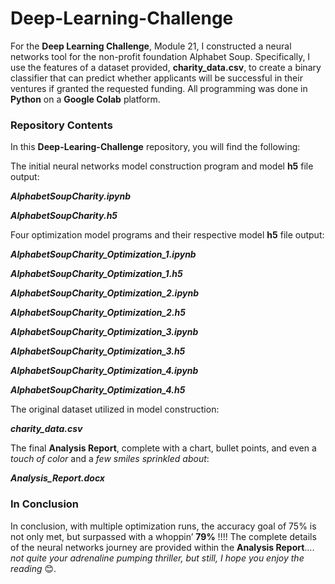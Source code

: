 # Deep-Learning-Challenge
For the **Deep Learning Challenge**, Module 21, I constructed a neural networks tool for the non-profit foundation Alphabet Soup.  Specifically, I use the features of a dataset provided, **charity_data.csv**, to create a binary classifier that can predict whether applicants will be successful in their ventures if granted the requested funding. All programming was done in **Python** on a **Google Colab** platform.

### Repository Contents
In this **Deep-Learing-Challenge** repository, you will find the following:

The initial neural networks model construction program and model **h5** file output:

***AlphabetSoupCharity.ipynb***

***AlphabetSoupCharity.h5***

Four optimization model programs and their respective model **h5** file output:

***AlphabetSoupCharity_Optimization_1.ipynb***

***AlphabetSoupCharity_Optimization_1.h5***


***AlphabetSoupCharity_Optimization_2.ipynb***

***AlphabetSoupCharity_Optimization_2.h5***


***AlphabetSoupCharity_Optimization_3.ipynb***

***AlphabetSoupCharity_Optimization_3.h5***


***AlphabetSoupCharity_Optimization_4.ipynb***

***AlphabetSoupCharity_Optimization_4.h5***


The original dataset utilized in model construction:

***charity_data.csv***

The final **Analysis Report**, complete with a chart, bullet points, and even a *touch of color* and a *few smiles sprinkled about*:

***Analysis_Report.docx***

### In Conclusion

In conclusion, with multiple optimization runs, the accuracy goal of 75% is not only met, but surpassed with a whoppin’ **79%** !!!!
The complete details of the neural networks journey are provided within the **Analysis Report**…. *not quite your adrenaline pumping thriller, but still, I hope you enjoy the reading* 😊.
